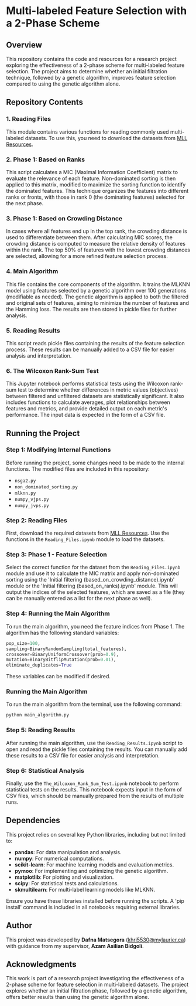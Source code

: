 # Multi-labeled Feature Selection with a 2-Phase Scheme

## Overview

This repository contains the code and resources for a research project exploring the effectiveness of a 2-phase scheme for multi-labeled feature selection. The project aims to determine whether an initial filtration technique, followed by a genetic algorithm, improves feature selection compared to using the genetic algorithm alone.

## Repository Contents

### 1. Reading Files
This module contains various functions for reading commonly used multi-labeled datasets. To use this, you need to download the datasets from [MLL Resources](https://www.uco.es/kdis/mllresources/).

### 2. Phase 1: Based on Ranks
This script calculates a MIC (Maximal Information Coefficient) matrix to evaluate the relevance of each feature. Non-dominated sorting is then applied to this matrix, modified to maximize the sorting function to identify the dominated features. This technique organizes the features into different ranks or fronts, with those in rank 0 (the dominating features) selected for the next phase.

### 3. Phase 1: Based on Crowding Distance
In cases where all features end up in the top rank, the crowding distance is used to differentiate between them. After calculating MIC scores, the crowding distance is computed to measure the relative density of features within the rank. The top 50% of features with the lowest crowding distances are selected, allowing for a more refined feature selection process.

### 4. Main Algorithm
This file contains the core components of the algorithm. It trains the MLKNN model using features selected by a genetic algorithm over 100 generations (modifiable as needed). The genetic algorithm is applied to both the filtered and original sets of features, aiming to minimize the number of features and the Hamming loss. The results are then stored in pickle files for further analysis.

### 5. Reading Results
This script reads pickle files containing the results of the feature selection process. These results can be manually added to a CSV file for easier analysis and interpretation.

### 6. The Wilcoxon Rank-Sum Test 
This Jupyter notebook performs statistical tests using the Wilcoxon rank-sum test to determine whether differences in metric values (objectives) between filtered and unfiltered datasets are statistically significant. It also includes functions to calculate averages, plot relationships between features and metrics, and provide detailed output on each metric's performance. The input data is expected in the form of a CSV file.

## Running the Project

### Step 1: Modifying Internal Functions

Before running the project, some changes need to be made to the internal functions. The modified files are included in this repository:

- `nsga2.py`
- `non_dominated_sorting.py`
- `mlknn.py`
- `numpy_vjps.py`
- `numpy_jvps.py`
  
### Step 2: Reading Files
First, download the required datasets from [MLL Resources](https://www.uco.es/kdis/mllresources/). Use the functions in the `Reading_Files.ipynb` module to load the datasets.

### Step 3: Phase 1 - Feature Selection
Select the correct function for the dataset from the `Reading_Files.ipynb` module and use it to calculate the MIC matrix and apply non-dominated sorting using the 'Initial filtering (based_on_crowding_distance).ipynb' module or the 'Initial filtering (based_on_ranks).ipynb' module. This will output the indices of the selected features, which are saved as a file (they can be manually entered as a list for the next phase as well).

### Step 4: Running the Main Algorithm
To run the main algorithm, you need the feature indices from Phase 1. The algorithm has the following standard variables:

```python
pop_size=100,
sampling=BinaryRandomSampling(total_features),
crossover=BinaryUniformCrossover(prob=0.9),
mutation=BinaryBitflipMutation(prob=0.01),
eliminate_duplicates=True
```
These variables can be modified if desired.

### Running the Main Algorithm

To run the main algorithm from the terminal, use the following command:

```bash
python main_algorithm.py
```
### Step 5: Reading Results

After running the main algorithm, use the `Reading_Results.ipynb` script to open and read the pickle files containing the results. You can manually add these results to a CSV file for easier analysis and interpretation.

### Step 6: Statistical Analysis

Finally, use the `The_Wilcoxon_Rank_Sum_Test.ipynb` notebook to perform statistical tests on the results. This notebook expects input in the form of CSV files, which should be manually prepared from the results of multiple runs.

## Dependencies

This project relies on several key Python libraries, including but not limited to:

- **pandas**: For data manipulation and analysis.
- **numpy**: For numerical computations.
- **scikit-learn**: For machine learning models and evaluation metrics.
- **pymoo**: For implementing and optimizing the genetic algorithm.
- **matplotlib**: For plotting and visualization.
- **scipy**: For statistical tests and calculations.
- **skmultilearn**: For multi-label learning models like MLKNN.

Ensure you have these libraries installed before running the scripts. A 'pip install' command is included in all notebooks requiring external libraries. 

## Author

This project was developed by **Dafna Matsegora** ([khri5530@mylaurier.ca](mailto:khri5530@mylaurier.ca)) with guidance from my supervisor, **Azam Asilian Bidgoli**.

## Acknowledgments

This work is part of a research project investigating the effectiveness of a 2-phase scheme for feature selection in multi-labeled datasets. The project explores whether an initial filtration phase, followed by a genetic algorithm, offers better results than using the genetic algorithm alone.

